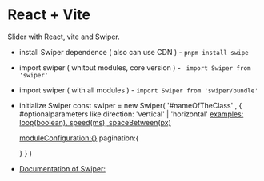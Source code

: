 # React + Vite

Slider with React, vite and Swiper.

- install Swiper dependence ( also can use CDN ) -
``` pnpm install swipe ```

- import swiper ( whitout modules, core version ) -
``` import Swiper from 'swiper'```

- import swiper ( with all modules ) -
``` import Swiper from 'swiper/bundle' ```

- initialize Swiper
const swiper = new Swiper( '#nameOfTheClass' , {
    #optionalparameters like 
    direction: 'vertical' | 'horizontal'
    [examples: loop(boolean), speed(ms), spaceBetween(px)](https://swiperjs.com/swiper-api#parameters)

    [moduleConfiguration:{}](https://swiperjs.com/swiper-api#modules)
    pagination:{
        
    }
}
)

- [Documentation of Swiper:](https://swiperjs.com/get-started)